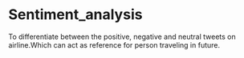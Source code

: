 # Sentiment_analysis
To differentiate between the positive, negative and neutral tweets on airline.Which can act as reference for person traveling in future.
